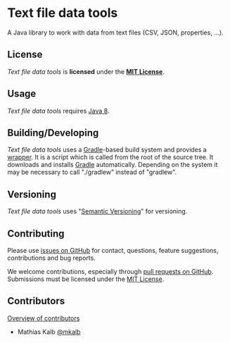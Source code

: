 Text file data tools
====================
A Java library to work with data from text files (CSV, JSON, properties, ...).

License
-------
*Text file data tools* is **licensed** under the **[MIT License]**.


Usage
-----
*Text file data tools* requires [Java 8][Java 8].


Building/Developing
-------------------
*Text file data tools* uses a [Gradle][Gradle]-based build system and provides a [wrapper][Gradle Wrapper].
It is a script which is called from the root of the source tree. It downloads and installs [Gradle][Gradle] automatically.
Depending on the system it may be necessary to call "./gradlew" instead of "gradlew".


Versioning
----------
*Text file data tools* uses "[Semantic Versioning][SemVer]" for versioning.


Contributing
------------
Please use [issues on GitHub][GitHub Issues] for contact, questions, feature suggestions, contributions and bug reports.

We welcome contributions, especially through [pull requests on GitHub][GitHub Pull requests].
Submissions must be licensed under the [MIT License].


Contributors
------------
[Overview of contributors][GitHub Contributors]

* Mathias Kalb [@mkalb](https://github.com/mkalb)


[MIT License]: https://github.com/TextFileDataTools/text-file-data-tools/raw/master/LICENSE "MIT License"
[Java 8]: https://www.java.com "Java 8"
[Gradle]: http://gradle.org "Gradle"
[Gradle Wrapper]: http://gradle.org/docs/current/userguide/gradle_wrapper.html "Gradle Wrapper" 
[SemVer]: http://semver.org/ "SemVer"
[GitHub Issues]: https://github.com/TextFileDataTools/text-file-data-tools/issues/ "text-file-data-tools issues"
[GitHub Contributors]: https://github.com/TextFileDataTools/text-file-data-tools/graphs/contributors/ "text-file-data-tools contributors"
[GitHub Pull requests]: http://help.github.com/send-pull-requests "send pull request"
